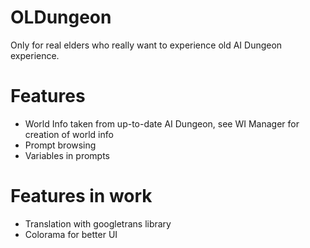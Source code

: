 # OLDungeon
Only for real elders who really want to experience old AI Dungeon experience.

# Features
* World Info taken from up-to-date AI Dungeon, see WI Manager for creation of world info
* Prompt browsing 
* Variables in prompts

# Features in work
* Translation with googletrans library
* Colorama for better UI
